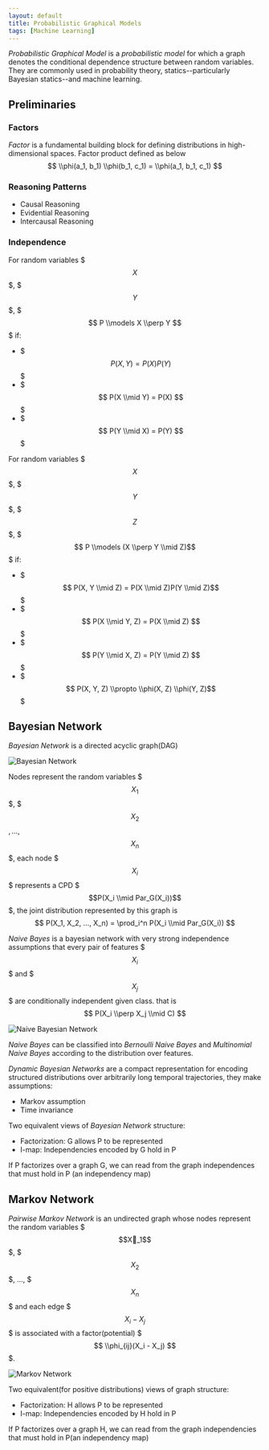 ```yaml
---
layout: default
title: Probabilistic Graphical Models
tags: [Machine Learning]
---
```


*Probabilistic Graphical Model* is a *probabilistic model* for which a graph denotes the conditional dependence structure between random variables. They are commonly used in probability theory, statics--particularly Bayesian statics--and machine learning.

## Preliminaries

### Factors
*Factor* is a fundamental building block for defining distributions in high-dimensional spaces. Factor product defined as below
$$ \\phi(a_1, b_1) \\phi(b_1, c_1) = \\phi(a_1, b_1, c_1) $$


### Reasoning Patterns
* Causal Reasoning
* Evidential Reasoning
* Intercausal Reasoning

### Independence
For random variables $$$ X $$$, $$$ Y $$$, $$$ P \\models X \\perp Y $$$ if:

* $$$ P(X,Y) = P(X)P(Y) $$$
* $$$ P(X \\mid Y) = P(X) $$$
* $$$ P(Y \\mid X) = P(Y) $$$

For random variables $$$ X $$$, $$$ Y $$$, $$$ Z $$$, $$$ P \\models (X \\perp Y \\mid Z)$$$ if:

* $$$ P(X, Y \\mid Z) = P(X \\mid Z)P(Y \\mid Z)$$$
* $$$ P(X \\mid Y, Z) = P(X \\mid Z) $$$
* $$$ P(Y \\mid X, Z) = P(Y \\mid Z) $$$
* $$$ P(X, Y, Z) \\propto \\phi(X, Z) \\phi(Y, Z)$$$


## Bayesian Network
*Bayesian Network* is a directed acyclic graph(DAG)

![Bayesian Network](http://i40.tinypic.com/51q5p4.png)

Nodes represent the random variables $$$X_1$$$, $$$X_2$$$,…,$$$X_n$$$, each node $$$X_i$$$ represents a CPD $$$P(X_i \\mid Par_G(X_i))$$$, the joint distribution represented by this graph is
$$ P(X_1, X_2, …, X_n) = \prod_i^n P(X_i \\mid Par_G(X_i)) $$

*Naive Bayes* is a bayesian network with very strong independence assumptions that every pair of features $$$X_i$$$ and $$$X_j$$$ are conditionally independent given class. that is
$$ P(X_i \\perp X_j \\mid C) $$ 

![Naive Bayesian Network](http://i41.tinypic.com/f9l6d3.png)

*Naive Bayes* can be classified into *Bernoulli Naive Bayes* and *Multinomial Naive Bayes* according to the distribution over features.

*Dynamic Bayesian Networks* are a compact representation for encoding structured distributions over arbitrarily long temporal trajectories, they make assumptions:

* Markov assumption
* Time invariance

Two equivalent views of *Bayesian Network* structure:

* Factorization: G allows P to be represented
* I-map: Independencies encoded by G hold in P

If P factorizes over a graph G, we can read from the graph independences that must hold in P (an independency map)

## Markov Network
*Pairwise Markov Network* is an undirected graph whose nodes represent the random variables $$$X_1$$$, $$$X_2$$$, …, $$$X_n$$$ and each edge $$$X_i - X_j$$$ is associated with a factor(potential) $$$ \\phi_{ij}(X_i - X_j) $$$.

![Markov Network](http://i41.tinypic.com/xbyg7d.png)

Two equivalent(for positive distributions) views of graph structure:

* Factorization: H allows P to be represented
* I-map: Independencies encoded by H hold in P

If P factorizes over a graph H, we can read from the graph independencies that must hold in P(an independency map)

